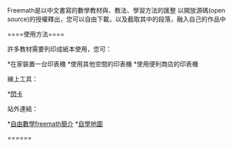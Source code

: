 
Freemath是以中文書寫的數學教材與、教法、學習方法的匯整
以開放源碼(open source)的授權釋出，您可以自由下載，以及截取其中的段落，融入自己的作品中

====使用方法====

許多教材需要列印成紙本使用，您可：

*在家裝置一台印表機
*使用其他空間的印表機
*使用便利商店的印表機

線上工具：

*<a href = "http://bestian.github.io/freemath/工具軟體/單機閃卡.html">閃卡</a>

站外連結：

*<a href = "http://math.alearn.org.tw/">自由數學freemath簡介</a>
*<a href = "http://map.alearn.org.tw/">自學地圖</a>

======
